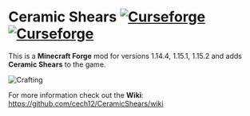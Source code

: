 # Ceramic Shears [![Curseforge](http://cf.way2muchnoise.eu/full_ceramic-shears_downloads.svg)](https://www.curseforge.com/minecraft/mc-mods/ceramic-shears) [![Curseforge](http://cf.way2muchnoise.eu/versions/For%20MC_ceramic-shears_all.svg)](https://www.curseforge.com/minecraft/mc-mods/ceramic-shears/files)

This is a **Minecraft Forge** mod for versions 1.14.4, 1.15.1, 1.15.2 and adds **Ceramic Shears** to the game.

![Crafting](https://raw.githubusercontent.com/cech12/CeramicShears/1.14.4/material/crafting.png)
           
For more information check out the **Wiki**: https://github.com/cech12/CeramicShears/wiki